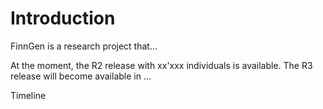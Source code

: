 # Introduction

FinnGen is a research project that... 

At the moment, the R2 release with xx'xxx individuals is available. The R3 release will become available in ... 

Timeline

